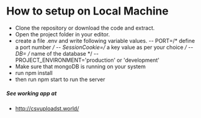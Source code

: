 # How to setup on Local Machine

- Clone the repository or download the code and extract.
- Open the project folder in your editor.
- create a file .env and write following variable values.
-- PORT=/* define a port number */
-- SessionCookie=/* a key value as per your choice */
-- DB= /* name of the database */
-- PROJECT_ENVIRONMENT='production' or 'development'
- Make sure that mongoDB is running on your system
- run  npm install  
- then run npm start to run the server

##### See working app at
- http://csvuploadst.world/

